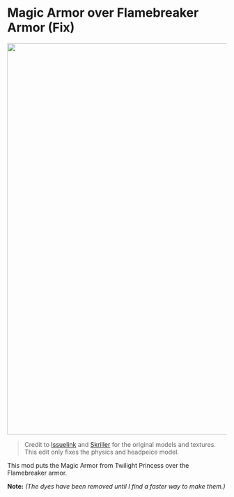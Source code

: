 # Magic Armor over Flamebreaker Armor (Fix)

<a href="https://www.youtube.com/watch?v=49VIFu5XsuY"><img width="900" src="https://user-images.githubusercontent.com/80713508/197927387-d8ae1da9-4d93-4979-9117-c79f3e6c060c.jpg"></a>

> Credit to [Issuelink](https://gamebanana.com/members/1592820) and [Skriller](https://www.youtube.com/channel/UCAUDpAKuusmRmBO9Nle4FYA) for the original models and textures.
This edit only fixes the physics and headpeice model.

This mod puts the Magic Armor from Twilight Princess over the Flamebreaker armor.

**Note:**
*(The dyes have been removed until I find a faster way to make them.)*
